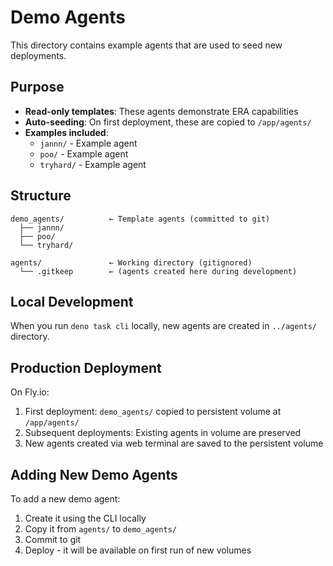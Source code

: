 # Demo Agents

This directory contains example agents that are used to seed new deployments.

## Purpose

- **Read-only templates**: These agents demonstrate ERA capabilities
- **Auto-seeding**: On first deployment, these are copied to `/app/agents/`
- **Examples included**:
  - `jannn/` - Example agent
  - `poo/` - Example agent
  - `tryhard/` - Example agent

## Structure

```
demo_agents/          ← Template agents (committed to git)
  ├── jannn/
  ├── poo/
  └── tryhard/

agents/               ← Working directory (gitignored)
  └── .gitkeep        ← (agents created here during development)
```

## Local Development

When you run `deno task cli` locally, new agents are created in `../agents/` directory.

## Production Deployment

On Fly.io:

1. First deployment: `demo_agents/` copied to persistent volume at `/app/agents/`
2. Subsequent deployments: Existing agents in volume are preserved
3. New agents created via web terminal are saved to the persistent volume

## Adding New Demo Agents

To add a new demo agent:

1. Create it using the CLI locally
2. Copy it from `agents/` to `demo_agents/`
3. Commit to git
4. Deploy - it will be available on first run of new volumes
